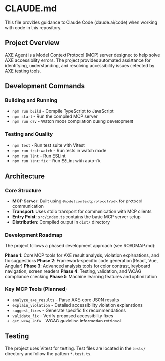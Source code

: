 # CLAUDE.md

This file provides guidance to Claude Code (claude.ai/code) when working with code in this repository.

## Project Overview

AXE Agent is a Model Context Protocol (MCP) server designed to help solve AXE accessibility errors. The project provides automated assistance for identifying, understanding, and resolving accessibility issues detected by AXE testing tools.

## Development Commands

### Building and Running
- `npm run build` - Compile TypeScript to JavaScript
- `npm start` - Run the compiled MCP server
- `npm run dev` - Watch mode compilation during development

### Testing and Quality
- `npm test` - Run test suite with Vitest
- `npm run test:watch` - Run tests in watch mode
- `npm run lint` - Run ESLint
- `npm run lint:fix` - Run ESLint with auto-fix

## Architecture

### Core Structure
- **MCP Server**: Built using `@modelcontextprotocol/sdk` for protocol communication
- **Transport**: Uses stdio transport for communication with MCP clients
- **Entry Point**: `src/index.ts` contains the basic MCP server setup
- **Distribution**: Compiled output in `dist/` directory

### Development Roadmap
The project follows a phased development approach (see ROADMAP.md):

**Phase 1**: Core MCP tools for AXE result analysis, violation explanations, and fix suggestions
**Phase 2**: Framework-specific code generation (React, Vue, Angular)
**Phase 3**: Advanced analysis tools for color contrast, keyboard navigation, screen readers
**Phase 4**: Testing, validation, and WCAG compliance checking
**Phase 5**: Machine learning features and optimization

### Key MCP Tools (Planned)
- `analyze_axe_results` - Parse AXE-core JSON results
- `explain_violation` - Detailed accessibility violation explanations
- `suggest_fixes` - Generate specific fix recommendations
- `validate_fix` - Verify proposed accessibility fixes
- `get_wcag_info` - WCAG guideline information retrieval

## Testing

The project uses Vitest for testing. Test files are located in the `tests/` directory and follow the pattern `*.test.ts`.